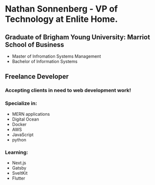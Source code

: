 # Nathan Sonnenberg - VP of Technology at Enlite Home.

## Graduate of Brigham Young University: Marriot School of Business
* Master of Infromation Systems Management
* Bachelor of Information Systems

## Freelance Developer
### Accepting clients in need to web development work!
### Specialize in:
* MERN applications
* Digital Ocean
* Docker
* AWS
* JavaScript
* python
  
### Learning:
* Next.js
* Gatsby
* SveltKit
* Flutter
